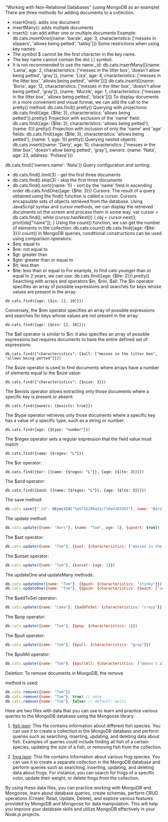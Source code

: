 "Working with Non-Relational Databases" (using MongoDB as an example)
There are three methods for adding documents to a collection:
- insertOne(): adds one document
- insertMany(): adds multiple documents
- insert(): can add either one or multiple documents
Example:
db.cats.insertOne({name: 'barsik', age: 3, characteristics: ['messes in slippers', 'allows being petted', 'tabby']})
Some restrictions when using key names:
- The symbol $ cannot be the first character in the key name.
- The key name cannot contain the dot (.) symbol.
- It is not recommended to use the name _id.
db.cats.insertMany([{name: 'Lama', age: 2, characteristics: ['messes in the litter box', 'doesn't allow being petted', 'gray']}, {name: 'Liza', age: 4, characteristics: ['messes in the litter box', 'allows being petted', 'white']}])
db.cats.insert([{name: 'Boris', age: 12, characteristics: ['messes in the litter box', 'doesn't allow being petted', 'gray']}, {name: 'Murzik', age: 1, characteristics: ['messes in the litter box', 'allows being petted', 'black']}])
To display documents in a more convenient and visual format, we can add the call to the pretty() method:
db.cats.find().pretty()
Querying with projections:
db.cats.find({age: {$lte: 3}, characteristics: 'allows being petted'}).pretty()
Projection with exclusion of the 'name' field:
db.cats.find({age: {$lte: 3}, characteristics: 'allows being petted'}, {name: 0}).pretty()
Projection with inclusion of only the 'name' and 'age' fields:
db.cats.find({age: {$lte: 3}, characteristics: 'allows being petted'}, {name: 1, age: 1}).pretty()
Querying nested objects:
db.cats.insert({name: 'Dariy', age: 10, characteristics: ['messes in the litter box', 'doesn't allow being petted', 'gray'], owners: {name: 'Nata', age: 23, address: 'Poltava'}})

db.cats.find({'owners.name': 'Nata'})
Query configuration and sorting:
- db.cats.find().limit(3) - get the first three documents
- db.cats.find().skip(3) - skip the first three documents
- db.cats.find().sort({name: 1}) - sort by the 'name' field in ascending order
db.cats.findOne({age: {$lte: 3}})
Cursors:
The result of a query obtained using the find() function is called a cursor. Cursors encapsulate sets of objects retrieved from the database. Using JavaScript syntax and cursor methods, we can display the retrieved documents on the screen and process them in some way.
var cursor = db.cats.find();
while (cursor.hasNext()) {
	obj = cursor.next();
	print(obj["name"]);
}
Using the count() function, we can get the number of elements in the collection:
db.cats.count()
db.cats.find({age: {$lte: 3}}).count()
In MongoDB queries, conditional constructions can be used using comparison operators:
- $eq: equal to
- $ne: not equal to
- $gt: greater than
- $gte: greater than or equal to
- $lt: less than
- $lte: less than or equal to
For example, to find cats younger than or equal to 2 years, we can use:
db.cats.find({age: {$lte: 2}}).pretty()
Searching with arrays and operators $in, $nin, $all:
The $in operator specifies an array of possible expressions and searches for keys whose values are present in the array:

```
db.cats.find({age: {$in: [2, 10]}})
```

Conversely, the $nin operator specifies an array of possible expressions and searches for keys whose values are not present in the array:

```
db.cats.find({age: {$nin: [2, 10]}})
```

The $all operator is similar to $in: it also specifies an array of possible expressions but requires documents to have the entire defined set of expressions:

```
db.cats.find({"characteristics": {$all: ["messes in the litter box", "allows being petted"]}})
```

The $size operator is used to find documents where arrays have a number of elements equal to the $size value:

```
db.cats.find({"characteristics": {$size: 3}})
```

The $exists operator allows extracting only those documents where a specific key is present or absent:

```
db.cats.find({owners: {$exists: true}})
```

The $type operator retrieves only those documents where a specific key has a value of a specific type, such as a string or number:

```
db.cats.find({age: {$type: "number"}})
```

The $regex operator sets a regular expression that the field value must match:

```
db.cats.find({name: {$regex: "L"}})
```

The $or operator:

```
db.cats.find({$or: [{name: {$regex: "L"}}, {age: {$lte: 3}}]})
```

The $and operator:

```
db.cats.find({$and: [{name: {$regex: "L"}}, {age: {$lte: 3}}]})
```

The save method:

```javascript
db.cats.save({"_id": ObjectId("5a571b186a51cf10a4383303"), name: "Bars", age: 3})
```

The update method:

```javascript
db.cats.update({name: "Bars"}, {name: "Tom", age: 5}, {upsert: true})
```

The $set operator:

```javascript
db.cats.update({name: "Tom"}, {$set: {characteristics: ['messes in the litter box', 'doesn't allow being petted', 'gray']}})
```

The $unset operator:

```javascript
db.cats.update({name: "Tom"}, {$unset: {age: 1}})
```

The updateOne and updateMany methods:

```javascript
db.cats.updateOne({name: "Tom"}, {$push: {characteristics: "stinky"}})
db.cats.updateOne({name: "Tom"}, {$push: {characteristics: {$each: ["snoring", "angry"]}}})
```

The $addToSet operator:

```javascript
db.cats.update({name: "Lama"}, {$addToSet: {characteristics: "crazy"}})
```

The $pop operator:

```javascript
db.cats.update({name: "Tom"}, {$pop: {characteristics: 1}})
```

The $pull operator:

```javascript
db.cats.update({name: "Tom"}, {$pull: {characteristics: "gray"}})
```

The $pullAll operator:

```javascript
db.cats.update({name: "Tom"}, {$pullAll: {characteristics: ["doesn't allow being petted", "stinky", "snoring"]}})
```

Deletion:
To remove documents in MongoDB, the remove

 method is used:

```javascript
db.cats.remove({name: "Tom"})
db.cats.remove({name: "Tom"}, true) // once
db.cats.remove({name: "Tom"}, false) // default: multi
```
Here are two files with data that you can use to learn and practice various queries to the MongoDB database using the Mongoose library.

1. [fish.json](https://github.com/NadyaHristuk/node.js_additional-materials/blob/main/fish.json): This file contains information about different fish species. You can use it to create a collection in the MongoDB database and perform queries such as searching, inserting, updating, and deleting data about fish. Examples of queries could include finding all fish of a certain species, updating the size of a fish, or removing fish from the collection.

2. [frog.json](https://github.com/NadyaHristuk/node.js_additional-materials/blob/main/frog.json): This file contains information about various frog species. You can use it to create a separate collection in the MongoDB database and perform queries such as searching, inserting, updating, and deleting data about frogs. For instance, you can search for frogs of a specific color, update their weight, or delete frogs from the collection.

By using these data files, you can practice working with MongoDB and Mongoose, learn about database queries, create schemas, perform CRUD operations (Create, Read, Update, Delete), and explore various features provided by MongoDB and Mongoose for data manipulation. This will help you improve your database skills and utilize MongoDB effectively in your Node.js projects.
